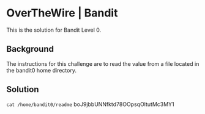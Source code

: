 # OverTheWire | Bandit

This is the solution for Bandit Level 0.

## Background

The instructions for this challenge are to read the value from a file located in the bandit0 home directory.

## Solution

`cat /home/bandit0/readme`
boJ9jbbUNNfktd78OOpsqOltutMc3MY1
